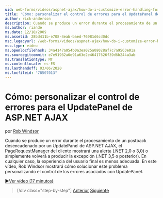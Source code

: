 ```yaml
---
uid: web-forms/videos/aspnet-ajax/how-do-i-customize-error-handling-for-the-aspnet-ajax-updatepanel
title: 'Cómo: personalizar el control de errores para el UpdatePanel de ASP.NET AJAX | Microsoft Docs'
author: rick-anderson
description: Cuando se produce un error durante el procesamiento de un postback desencadenado por un UpdatePanel de ASP.NET AJAX, el PageRequestManager del cliente mostrará una alerta (. NE...
ms.author: riande
ms.date: 12/18/2009
ms.assetid: 28bd411b-e708-4eab-baed-76981d6cd0dc
msc.legacyurl: /web-forms/videos/aspnet-ajax/how-do-i-customize-error-handling-for-the-aspnet-ajax-updatepanel
msc.type: video
ms.openlocfilehash: 34a4147a054b0a3ea025a08028af7c7a9563e01a
ms.sourcegitcommit: e7e91932a6e91a63e2e46417626f39d6b244a3ab
ms.translationtype: MT
ms.contentlocale: es-ES
ms.lasthandoff: 03/06/2020
ms.locfileid: "78507013"
---
```

# <a name="how-do-i-customize-error-handling-for-the-aspnet-ajax-updatepanel"></a>Cómo: personalizar el control de errores para el UpdatePanel de ASP.NET AJAX

por [Rob Windsor](https://twitter.com/robwindsor)

Cuando se produce un error durante el procesamiento de un postback desencadenado por un UpdatePanel de ASP.NET AJAX, el PageRequestManager del cliente mostrará una alerta (.NET 2,0 o 3,0) o simplemente volverá a producir la excepción (.NET 3,5 o posterior). En cualquier caso, la experiencia del usuario final es menos adecuada. En este vídeo, Rob Windsor mostrará cómo solucionar este problema personalizando el control de los errores asociados con UpdatePanel.

[&#9654;Ver vídeo (17 minutos)](https://channel9.msdn.com/Blogs/ASP-NET-Site-Videos/how-do-i-customize-error-handling-for-the-aspnet-ajax-updatepanel)

> [!div class="step-by-step"]
> [Anterior](set-up-your-development-environment-for-aspnet-20.md)
> [Siguiente](how-do-i-use-aspnet-ajax-client-templates.md)
